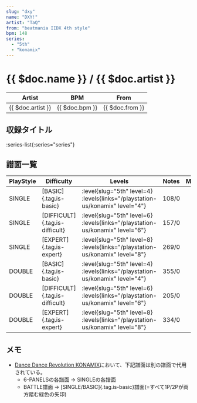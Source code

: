```yaml
---
slug: "dxy"
name: "DXY!"
artist: "TaQ"
from: "beatmania IIDX 4th style"
bpm: 148
series:
  - "5th"
  - "konamix"
---
```


# {{ $doc.name }} / {{ $doc.artist }}

|Artist|BPM|From|
|------|---|----|
|{{ $doc.artist }}|{{ $doc.bpm }}|{{ $doc.from }}|

## 収録タイトル

:series-list{:series="series"}

## 譜面一覧

|PlayStyle|Difficulty|Levels|Notes|Movie|
|---------|----------|------|-----|-----|
|SINGLE|[BASIC]{.tag.is-basic}|<div class="field is-grouped is-grouped-multiline"> :level{slug="5th" level=4} :levels{links="/playstation-us/konamix" level="4"}</div>|108/0||
|SINGLE|[DIFFICULT]{.tag.is-difficult}|<div class="field is-grouped is-grouped-multiline"> :level{slug="5th" level=6} :levels{links="/playstation-us/konamix" level="6"}</div>|157/0||
|SINGLE|[EXPERT]{.tag.is-expert}|<div class="field is-grouped is-grouped-multiline"> :level{slug="5th" level=8} :levels{links="/playstation-us/konamix" level="8"}</div>|269/0||
|DOUBLE|[BASIC]{.tag.is-basic}|<div class="field is-grouped is-grouped-multiline"> :level{slug="5th" level=4} :levels{links="/playstation-us/konamix" level="4"}</div>|355/0||
|DOUBLE|[DIFFICULT]{.tag.is-difficult}|<div class="field is-grouped is-grouped-multiline"> :level{slug="5th" level=6} :levels{links="/playstation-us/konamix" level="6"}</div>|205/0||
|DOUBLE|[EXPERT]{.tag.is-expert}|<div class="field is-grouped is-grouped-multiline"> :level{slug="5th" level=8} :levels{links="/playstation-us/konamix" level="8"}</div>|334/0||

## メモ

- [Dance Dance Revolution KONAMIX](/series/konamix)において、下記譜面は別の譜面で代用されている。
  - 6-PANELSの各譜面 → SINGLEの各譜面
  - BATTLE譜面 → [SINGLE/BASIC]{.tag.is-basic}譜面(=すべて1P/2Pが両方踏む緑色の矢印)
